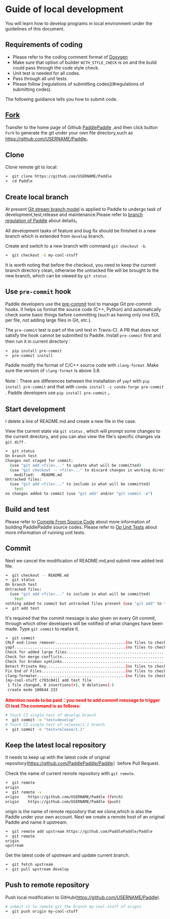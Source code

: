 # Guide of local development

You will learn how to develop programs in local environment under the guidelines of this document.

## Requirements of coding
- Please refer to the coding comment format of [Doxygen](http://www.doxygen.nl/)
- Make sure that option of builder `WITH_STYLE_CHECK` is on and the build could pass through the code style check.
- Unit test is needed for all codes.
- Pass through all unit tests.
- Please follow [regulations of submitting codes](#regulations of submitting codes).

The following guidiance tells you how to submit code.
## [Fork](https://help.github.com/articles/fork-a-repo/)

Transfer to the home page of Github [PaddlePaddle](https://github.com/PaddlePaddle/Paddle) ,and then click button `Fork`  to generate the git under your own file directory,such as <https://github.com/USERNAME/Paddle>。

## Clone

Clone remote git to local:

```bash
➜  git clone https://github.com/USERNAME/Paddle
➜  cd Paddle
```


## Create local branch

At present [Git stream branch model](http://nvie.com/posts/a-successful-git-branching-model/)  is applied to Paddle to undergo task of development,test,release and maintenance.Please refer to [branch regulation of Paddle](https://github.com/PaddlePaddle/FluidDoc/blob/develop/doc/fluid/design/others/releasing_process.md) about details。

All development tasks of feature and bug fix should be finished in a new branch which is extended from `develop` branch.

Create and switch to a new branch with command `git checkout -b`.


```bash
➜  git checkout -b my-cool-stuff
```

It is worth noting that before the checkout, you need to keep the current branch directory clean, otherwise the untracked file will be brought to the new branch, which can be viewed by  `git status` .


## Use `pre-commit` hook

Paddle developers use the [pre-commit](http://pre-commit.com/) tool to manage Git pre-commit hooks. It helps us format the source code (C++, Python) and automatically check some basic things before committing (such as having only one EOL per file, not adding large files in Git, etc.).

The `pre-commit` test is part of the unit test in Travis-CI. A PR that does not satisfy the hook cannot be submitted to Paddle. Install `pre-commit` first and then run it in current directory：


```bash
➜  pip install pre-commit
➜  pre-commit install
```

Paddle modify the format of C/C++ source code with `clang-format` .Make sure the version of `clang-format` is above 3.8.

Note：There are differences between the installation of `yapf` with `pip install pre-commit` and that with `conda install -c conda-forge pre-commit` . Paddle developers use `pip install pre-commit` 。

## Start development

I delete a line of README.md and create a new file in the case.

View the current state via `git status` , which will prompt some changes to the current directory, and you can also view the file's specific changes via `git diff` .


```bash
➜  git status
On branch test
Changes not staged for commit:
  (use "git add <file>..." to update what will be committed)
  (use "git checkout -- <file>..." to discard changes in working directory)
    modified:   README.md
Untracked files:
  (use "git add <file>..." to include in what will be committed)
    test
no changes added to commit (use "git add" and/or "git commit -a")
```

## Build and test

Please refer to [Compile From Source Code](../../../install/compile/fromsource_en.html) about more information of building PaddlePaddle source codes.
Please refer to [Op Unit Tests](../new_op/new_op_en.html#unit-tests) about more information of running unit tests.

## Commit

Next we cancel the modification of README.md,and submit new added test file.

```bash
➜  git checkout -- README.md
➜  git status
On branch test
Untracked files:
  (use "git add <file>..." to include in what will be committed)
    test
nothing added to commit but untracked files present (use "git add" to track)
➜  git add test
```

It's required that the commit message is also given on every Git commit, through which other developers will be notified of what changes have been made. Type `git commit` to realize it.

```bash
➜  git commit
CRLF end-lines remover...............................(no files to check)Skipped
yapf.................................................(no files to check)Skipped
Check for added large files..............................................Passed
Check for merge conflicts................................................Passed
Check for broken symlinks................................................Passed
Detect Private Key...................................(no files to check)Skipped
Fix End of Files.....................................(no files to check)Skipped
clang-formater.......................................(no files to check)Skipped
[my-cool-stuff c703c041] add test file
 1 file changed, 0 insertions(+), 0 deletions(-)
 create mode 100644 233
```

<b> <font color="red">Attention needs to be paid：you need to add commit message to trigger CI test.The command is as follows:</font> </b>

```bash
# Touch CI single test of develop branch
➜  git commit -m "test=develop"
# Touch CI single test of release/1.1 branch
➜  git commit -m "test=release/1.1"
```

## Keep the latest local repository

It needs to keep up with the latest code of original repository(<https://github.com/PaddlePaddle/Paddle>）before Pull Request.

Check the name of current remote repository with `git remote`.

```bash
➜  git remote
origin
➜  git remote -v
origin    https://github.com/USERNAME/Paddle (fetch)
origin    https://github.com/USERNAME/Paddle (push)
```

origin is the name of remote repository that we clone,which is also the Paddle under your own account. Next we create a remote host of an original Paddle and name it upstream.

```bash
➜  git remote add upstream https://github.com/PaddlePaddle/Paddle
➜  git remote
origin
upstream
```

Get the latest code of upstream and update current branch.

```bash
➜  git fetch upstream
➜  git pull upstream develop
```

## Push to remote repository

Push local modification to GitHub(https://github.com/USERNAME/Paddle).

```bash
# submit it to remote git the branch my-cool-stuff of origin
➜  git push origin my-cool-stuff
```
